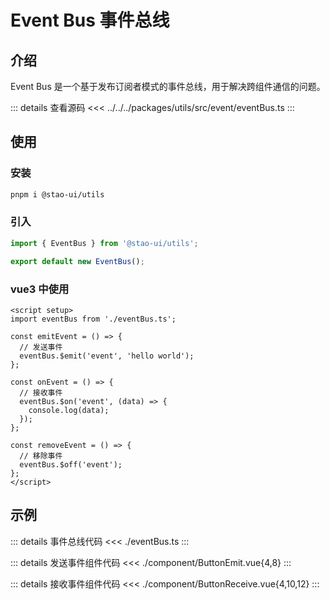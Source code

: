 # Event Bus 事件总线

## 介绍

Event Bus 是一个基于发布订阅者模式的事件总线，用于解决跨组件通信的问题。

::: details 查看源码
<<< ../../../packages/utils/src/event/eventBus.ts
:::

## 使用

### 安装

```bash
pnpm i @stao-ui/utils
```

### 引入

```js
import { EventBus } from '@stao-ui/utils';

export default new EventBus();
```

### vue3 中使用

```vue
<script setup>
import eventBus from './eventBus.ts';

const emitEvent = () => {
  // 发送事件
  eventBus.$emit('event', 'hello world');
};

const onEvent = () => {
  // 接收事件
  eventBus.$on('event', (data) => {
    console.log(data);
  });
};

const removeEvent = () => {
  // 移除事件
  eventBus.$off('event');
};
</script>
```

## 示例

<script setup>
import simpleExample from './simpleExample.vue';
</script>

<simple-example />

::: details 事件总线代码
<<< ./eventBus.ts
:::

::: details 发送事件组件代码
<<< ./component/ButtonEmit.vue{4,8}
:::

::: details 接收事件组件代码
<<< ./component/ButtonReceive.vue{4,10,12}
:::
